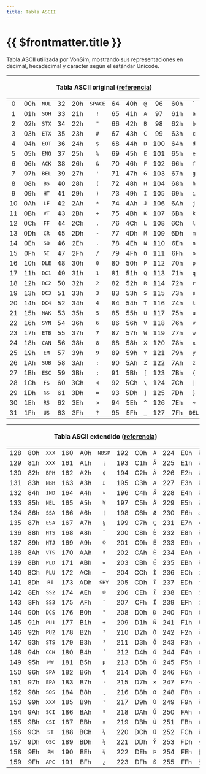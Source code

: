 ```yaml
---
title: Tabla ASCII
---
```


# {{ $frontmatter.title }}

Tabla ASCII utilizada por VonSim, mostrando sus representaciones en decimal, hexadecimal y carácter según el estándar Unicode.

<table class="vonsim-ascii-table">
<thead>
<tr><th colspan="12">

Tabla ASCII original ([referencia](https://www.unicode.org/charts/PDF/U0000.pdf))

</th></tr>
</thead>
<tbody>
  <tr><td>0</td><td>00h</td><td><code>NUL</code></td>   <td>32</td><td>20h</td><td><code>SPACE</code></td>  <td>64</td><td>40h</td><td><code>@</code></td>  <td>96</td><td>60h</td><td><code>`</code></td></tr>
  <tr><td>1</td><td>01h</td><td><code>SOH</code></td>   <td>33</td><td>21h</td><td><code>!</code></td>      <td>65</td><td>41h</td><td><code>A</code></td>  <td>97</td><td>61h</td><td><code>a</code></td></tr>
  <tr><td>2</td><td>02h</td><td><code>STX</code></td>   <td>34</td><td>22h</td><td><code>"</code></td>      <td>66</td><td>42h</td><td><code>B</code></td>  <td>98</td><td>62h</td><td><code>b</code></td></tr>
  <tr><td>3</td><td>03h</td><td><code>ETX</code></td>   <td>35</td><td>23h</td><td><code>#</code></td>      <td>67</td><td>43h</td><td><code>C</code></td>  <td>99</td><td>63h</td><td><code>c</code></td></tr>
  <tr><td>4</td><td>04h</td><td><code>EOT</code></td>   <td>36</td><td>24h</td><td><code>$</code></td>      <td>68</td><td>44h</td><td><code>D</code></td>  <td>100</td><td>64h</td><td><code>d</code></td></tr>
  <tr><td>5</td><td>05h</td><td><code>ENQ</code></td>   <td>37</td><td>25h</td><td><code>%</code></td>      <td>69</td><td>45h</td><td><code>E</code></td>  <td>101</td><td>65h</td><td><code>e</code></td></tr>
  <tr><td>6</td><td>06h</td><td><code>ACK</code></td>   <td>38</td><td>26h</td><td><code>&</code></td>      <td>70</td><td>46h</td><td><code>F</code></td>  <td>102</td><td>66h</td><td><code>f</code></td></tr>
  <tr><td>7</td><td>07h</td><td><code>BEL</code></td>   <td>39</td><td>27h</td><td><code>'</code></td>      <td>71</td><td>47h</td><td><code>G</code></td>  <td>103</td><td>67h</td><td><code>g</code></td></tr>
  <tr><td>8</td><td>08h</td><td><code>BS</code></td>    <td>40</td><td>28h</td><td><code>(</code></td>      <td>72</td><td>48h</td><td><code>H</code></td>  <td>104</td><td>68h</td><td><code>h</code></td></tr>
  <tr><td>9</td><td>09h</td><td><code>HT</code></td>    <td>41</td><td>29h</td><td><code>)</code></td>      <td>73</td><td>49h</td><td><code>I</code></td>  <td>105</td><td>69h</td><td><code>i</code></td></tr>
  <tr><td>10</td><td>0Ah</td><td><code>LF</code></td>   <td>42</td><td>2Ah</td><td><code>*</code></td>      <td>74</td><td>4Ah</td><td><code>J</code></td>  <td>106</td><td>6Ah</td><td><code>j</code></td></tr>
  <tr><td>11</td><td>0Bh</td><td><code>VT</code></td>   <td>43</td><td>2Bh</td><td><code>+</code></td>      <td>75</td><td>4Bh</td><td><code>K</code></td>  <td>107</td><td>6Bh</td><td><code>k</code></td></tr>
  <tr><td>12</td><td>0Ch</td><td><code>FF</code></td>   <td>44</td><td>2Ch</td><td><code>,</code></td>      <td>76</td><td>4Ch</td><td><code>L</code></td>  <td>108</td><td>6Ch</td><td><code>l</code></td></tr>
  <tr><td>13</td><td>0Dh</td><td><code>CR</code></td>   <td>45</td><td>2Dh</td><td><code>-</code></td>      <td>77</td><td>4Dh</td><td><code>M</code></td>  <td>109</td><td>6Dh</td><td><code>m</code></td></tr>
  <tr><td>14</td><td>0Eh</td><td><code>SO</code></td>   <td>46</td><td>2Eh</td><td><code>.</code></td>      <td>78</td><td>4Eh</td><td><code>N</code></td>  <td>110</td><td>6Eh</td><td><code>n</code></td></tr>
  <tr><td>15</td><td>0Fh</td><td><code>SI</code></td>   <td>47</td><td>2Fh</td><td><code>/</code></td>      <td>79</td><td>4Fh</td><td><code>O</code></td>  <td>111</td><td>6Fh</td><td><code>o</code></td></tr>
  <tr><td>16</td><td>10h</td><td><code>DLE</code></td>  <td>48</td><td>30h</td><td><code>0</code></td>      <td>80</td><td>50h</td><td><code>P</code></td>  <td>112</td><td>70h</td><td><code>p</code></td></tr>
  <tr><td>17</td><td>11h</td><td><code>DC1</code></td>  <td>49</td><td>31h</td><td><code>1</code></td>      <td>81</td><td>51h</td><td><code>Q</code></td>  <td>113</td><td>71h</td><td><code>q</code></td></tr>
  <tr><td>18</td><td>12h</td><td><code>DC2</code></td>  <td>50</td><td>32h</td><td><code>2</code></td>      <td>82</td><td>52h</td><td><code>R</code></td>  <td>114</td><td>72h</td><td><code>r</code></td></tr>
  <tr><td>19</td><td>13h</td><td><code>DC3</code></td>  <td>51</td><td>33h</td><td><code>3</code></td>      <td>83</td><td>53h</td><td><code>S</code></td>  <td>115</td><td>73h</td><td><code>s</code></td></tr>
  <tr><td>20</td><td>14h</td><td><code>DC4</code></td>  <td>52</td><td>34h</td><td><code>4</code></td>      <td>84</td><td>54h</td><td><code>T</code></td>  <td>116</td><td>74h</td><td><code>t</code></td></tr>
  <tr><td>21</td><td>15h</td><td><code>NAK</code></td>  <td>53</td><td>35h</td><td><code>5</code></td>      <td>85</td><td>55h</td><td><code>U</code></td>  <td>117</td><td>75h</td><td><code>u</code></td></tr>
  <tr><td>22</td><td>16h</td><td><code>SYN</code></td>  <td>54</td><td>36h</td><td><code>6</code></td>      <td>86</td><td>56h</td><td><code>V</code></td>  <td>118</td><td>76h</td><td><code>v</code></td></tr>
  <tr><td>23</td><td>17h</td><td><code>ETB</code></td>  <td>55</td><td>37h</td><td><code>7</code></td>      <td>87</td><td>57h</td><td><code>W</code></td>  <td>119</td><td>77h</td><td><code>w</code></td></tr>
  <tr><td>24</td><td>18h</td><td><code>CAN</code></td>  <td>56</td><td>38h</td><td><code>8</code></td>      <td>88</td><td>58h</td><td><code>X</code></td>  <td>120</td><td>78h</td><td><code>x</code></td></tr>
  <tr><td>25</td><td>19h</td><td><code>EM</code></td>   <td>57</td><td>39h</td><td><code>9</code></td>      <td>89</td><td>59h</td><td><code>Y</code></td>  <td>121</td><td>79h</td><td><code>y</code></td></tr>
  <tr><td>26</td><td>1Ah</td><td><code>SUB</code></td>  <td>58</td><td>3Ah</td><td><code>:</code></td>      <td>90</td><td>5Ah</td><td><code>Z</code></td>  <td>122</td><td>7Ah</td><td><code>z</code></td></tr>
  <tr><td>27</td><td>1Bh</td><td><code>ESC</code></td>  <td>59</td><td>3Bh</td><td><code>;</code></td>      <td>91</td><td>5Bh</td><td><code>[</code></td>  <td>123</td><td>7Bh</td><td><code>{</code></td></tr>
  <tr><td>28</td><td>1Ch</td><td><code>FS</code></td>   <td>60</td><td>3Ch</td><td><code><</code></td>      <td>92</td><td>5Ch</td><td><code>\</code></td>  <td>124</td><td>7Ch</td><td><code>|</code></td></tr>
  <tr><td>29</td><td>1Dh</td><td><code>GS</code></td>   <td>61</td><td>3Dh</td><td><code>=</code></td>      <td>93</td><td>5Dh</td><td><code>]</code></td>  <td>125</td><td>7Dh</td><td><code>}</code></td></tr>
  <tr><td>30</td><td>1Eh</td><td><code>RS</code></td>   <td>62</td><td>3Eh</td><td><code>></code></td>      <td>94</td><td>5Eh</td><td><code>^</code></td>  <td>126</td><td>7Eh</td><td><code>~</code></td></tr>
  <tr><td>31</td><td>1Fh</td><td><code>US</code></td>   <td>63</td><td>3Fh</td><td><code>?</code></td>      <td>95</td><td>5Fh</td><td><code>_</code></td>  <td>127</td><td>7Fh</td><td><code>DEL</code></td></tr>
</tbody>
</table>
<table class="vonsim-ascii-table">
<thead>
<tr><th colspan="12">

Tabla ASCII extendido ([referencia](https://www.unicode.org/charts/PDF/U0080.pdf))

</th></tr>
</thead>
<tbody>
  <tr><td>128</td><td>80h</td><td><code>XXX</code></td>  <td>160</td><td>A0h</td><td><code>NBSP</code></td>  <td>192</td><td>C0h</td><td><code>À</code></td>  <td>224</td><td>E0h</td><td><code>à</code></td></tr>
  <tr><td>129</td><td>81h</td><td><code>XXX</code></td>  <td>161</td><td>A1h</td><td><code>¡</code></td>     <td>193</td><td>C1h</td><td><code>Á</code></td>  <td>225</td><td>E1h</td><td><code>á</code></td></tr>
  <tr><td>130</td><td>82h</td><td><code>BPH</code></td>  <td>162</td><td>A2h</td><td><code>¢</code></td>     <td>194</td><td>C2h</td><td><code>Â</code></td>  <td>226</td><td>E2h</td><td><code>â</code></td></tr>
  <tr><td>131</td><td>83h</td><td><code>NBH</code></td>  <td>163</td><td>A3h</td><td><code>£</code></td>     <td>195</td><td>C3h</td><td><code>Ã</code></td>  <td>227</td><td>E3h</td><td><code>ã</code></td></tr>
  <tr><td>132</td><td>84h</td><td><code>IND</code></td>  <td>164</td><td>A4h</td><td><code>¤</code></td>     <td>196</td><td>C4h</td><td><code>Ä</code></td>  <td>228</td><td>E4h</td><td><code>ä</code></td></tr>
  <tr><td>133</td><td>85h</td><td><code>NEL</code></td>  <td>165</td><td>A5h</td><td><code>¥</code></td>     <td>197</td><td>C5h</td><td><code>Å</code></td>  <td>229</td><td>E5h</td><td><code>å</code></td></tr>
  <tr><td>134</td><td>86h</td><td><code>SSA</code></td>  <td>166</td><td>A6h</td><td><code>¦</code></td>     <td>198</td><td>C6h</td><td><code>Æ</code></td>  <td>230</td><td>E6h</td><td><code>æ</code></td></tr>
  <tr><td>135</td><td>87h</td><td><code>ESA</code></td>  <td>167</td><td>A7h</td><td><code>§</code></td>     <td>199</td><td>C7h</td><td><code>Ç</code></td>  <td>231</td><td>E7h</td><td><code>ç</code></td></tr>
  <tr><td>136</td><td>88h</td><td><code>HTS</code></td>  <td>168</td><td>A8h</td><td><code>¨</code></td>     <td>200</td><td>C8h</td><td><code>È</code></td>  <td>232</td><td>E8h</td><td><code>è</code></td></tr>
  <tr><td>137</td><td>89h</td><td><code>HTJ</code></td>  <td>169</td><td>A9h</td><td><code>©</code></td>     <td>201</td><td>C9h</td><td><code>É</code></td>  <td>233</td><td>E9h</td><td><code>é</code></td></tr>
  <tr><td>138</td><td>8Ah</td><td><code>VTS</code></td>  <td>170</td><td>AAh</td><td><code>ª</code></td>     <td>202</td><td>CAh</td><td><code>Ê</code></td>  <td>234</td><td>EAh</td><td><code>ê</code></td></tr>
  <tr><td>139</td><td>8Bh</td><td><code>PLD</code></td>  <td>171</td><td>ABh</td><td><code>«</code></td>     <td>203</td><td>CBh</td><td><code>Ë</code></td>  <td>235</td><td>EBh</td><td><code>ë</code></td></tr>
  <tr><td>140</td><td>8Ch</td><td><code>PLU</code></td>  <td>172</td><td>ACh</td><td><code>¬</code></td>     <td>204</td><td>CCh</td><td><code>Ì</code></td>  <td>236</td><td>ECh</td><td><code>ì</code></td></tr>
  <tr><td>141</td><td>8Dh</td><td><code>RI</code></td>   <td>173</td><td>ADh</td><td><code>SHY</code></td>   <td>205</td><td>CDh</td><td><code>Í</code></td>  <td>237</td><td>EDh</td><td><code>í</code></td></tr>
  <tr><td>142</td><td>8Eh</td><td><code>SS2</code></td>  <td>174</td><td>AEh</td><td><code>®</code></td>     <td>206</td><td>CEh</td><td><code>Î</code></td>  <td>238</td><td>EEh</td><td><code>î</code></td></tr>
  <tr><td>143</td><td>8Fh</td><td><code>SS3</code></td>  <td>175</td><td>AFh</td><td><code>¯</code></td>     <td>207</td><td>CFh</td><td><code>Ï</code></td>  <td>239</td><td>EFh</td><td><code>ï</code></td></tr>
  <tr><td>144</td><td>90h</td><td><code>DCS</code></td>  <td>176</td><td>B0h</td><td><code>°</code></td>     <td>208</td><td>D0h</td><td><code>Ð</code></td>  <td>240</td><td>F0h</td><td><code>ð</code></td></tr>
  <tr><td>145</td><td>91h</td><td><code>PU1</code></td>  <td>177</td><td>B1h</td><td><code>±</code></td>     <td>209</td><td>D1h</td><td><code>Ñ</code></td>  <td>241</td><td>F1h</td><td><code>ñ</code></td></tr>
  <tr><td>146</td><td>92h</td><td><code>PU2</code></td>  <td>178</td><td>B2h</td><td><code>²</code></td>     <td>210</td><td>D2h</td><td><code>Ò</code></td>  <td>242</td><td>F2h</td><td><code>ò</code></td></tr>
  <tr><td>147</td><td>93h</td><td><code>STS</code></td>  <td>179</td><td>B3h</td><td><code>³</code></td>     <td>211</td><td>D3h</td><td><code>Ó</code></td>  <td>243</td><td>F3h</td><td><code>ó</code></td></tr>
  <tr><td>148</td><td>94h</td><td><code>CCH</code></td>  <td>180</td><td>B4h</td><td><code>´</code></td>     <td>212</td><td>D4h</td><td><code>Ô</code></td>  <td>244</td><td>F4h</td><td><code>ô</code></td></tr>
  <tr><td>149</td><td>95h</td><td><code>MW</code></td>   <td>181</td><td>B5h</td><td><code>µ</code></td>     <td>213</td><td>D5h</td><td><code>Õ</code></td>  <td>245</td><td>F5h</td><td><code>õ</code></td></tr>
  <tr><td>150</td><td>96h</td><td><code>SPA</code></td>  <td>182</td><td>B6h</td><td><code>¶</code></td>     <td>214</td><td>D6h</td><td><code>Ö</code></td>  <td>246</td><td>F6h</td><td><code>ö</code></td></tr>
  <tr><td>151</td><td>97h</td><td><code>EPA</code></td>  <td>183</td><td>B7h</td><td><code>·</code></td>     <td>215</td><td>D7h</td><td><code>×</code></td>  <td>247</td><td>F7h</td><td><code>÷</code></td></tr>
  <tr><td>152</td><td>98h</td><td><code>SOS</code></td>  <td>184</td><td>B8h</td><td><code>¸</code></td>     <td>216</td><td>D8h</td><td><code>Ø</code></td>  <td>248</td><td>F8h</td><td><code>ø</code></td></tr>
  <tr><td>153</td><td>99h</td><td><code>XXX</code></td>  <td>185</td><td>B9h</td><td><code>¹</code></td>     <td>217</td><td>D9h</td><td><code>Ù</code></td>  <td>249</td><td>F9h</td><td><code>ù</code></td></tr>
  <tr><td>154</td><td>9Ah</td><td><code>SCI</code></td>  <td>186</td><td>BAh</td><td><code>º</code></td>     <td>218</td><td>DAh</td><td><code>Ú</code></td>  <td>250</td><td>FAh</td><td><code>ú</code></td></tr>
  <tr><td>155</td><td>9Bh</td><td><code>CSI</code></td>  <td>187</td><td>BBh</td><td><code>»</code></td>     <td>219</td><td>DBh</td><td><code>Û</code></td>  <td>251</td><td>FBh</td><td><code>û</code></td></tr>
  <tr><td>156</td><td>9Ch</td><td><code>ST</code></td>   <td>188</td><td>BCh</td><td><code>¼</code></td>     <td>220</td><td>DCh</td><td><code>Ü</code></td>  <td>252</td><td>FCh</td><td><code>ü</code></td></tr>
  <tr><td>157</td><td>9Dh</td><td><code>OSC</code></td>  <td>189</td><td>BDh</td><td><code>½</code></td>     <td>221</td><td>DDh</td><td><code>Ý</code></td>  <td>253</td><td>FDh</td><td><code>ý</code></td></tr>
  <tr><td>158</td><td>9Eh</td><td><code>PM</code></td>   <td>190</td><td>BEh</td><td><code>¾</code></td>     <td>222</td><td>DEh</td><td><code>Þ</code></td>  <td>254</td><td>FEh</td><td><code>þ</code></td></tr>
  <tr><td>159</td><td>9Fh</td><td><code>APC</code></td>  <td>191</td><td>BFh</td><td><code>¿</code></td>     <td>223</td><td>DFh</td><td><code>ß</code></td>  <td>255</td><td>FFh</td><td><code>ÿ</code></td></tr>
</tbody>
</table>

<style>
  .vonsim-ascii-table {
    border-collapse: collapse;
  }

  .vonsim-ascii-table td {
    text-align: center;
    border-right-width: 0;
    border-left-width: 0;
  }

  .vonsim-ascii-table td:first-child {
    border-left-width: 1px;
  }

  .vonsim-ascii-table td:nth-child(3n) {
    border-right-width: 1px;
  }
</style>
